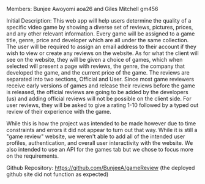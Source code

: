 Members: Bunjee Awoyomi aoa26 and Giles Mitchell gm456

Initial Description:
    This web app will help users determine the quality of a specific video game by showing a diverse set of reviews, pictures, prices, and any other relevant information. Every game will be assigned to a game title, genre, price and developer which are all under the same collection. The user will be required to assign an email address to their account if they wish to view or create any reviews on the website.
    As for what the client will see on the website, they will be given a choice of games, which when selected will present a page with reviews, the genre, the company that developed the game, and the current price of the game. The reviews are separated into two sections, Official and User. Since most game reviewers receive early versions of games and release their reviews before the game is released, the official reviews are going to be added by the developers (us) and adding official reviews will not be possible on the client side. For user reviews, they will be asked to give a rating 1-10 followed by a typed out review of their experience with the game. 

While this is how the project was intended to be made however due to time constraints and errors it did not appear to turn out that way. While it is still a "game review" website, we weren't able to add all of the intended user profiles, authentication, and overall user interactivity with the website. We also intended to use an API for the games tab but we chose to focus more on the requirements.

Github Repository: https://github.com/BunjeeA/gameReview (the deployed github site did not function as expected)

